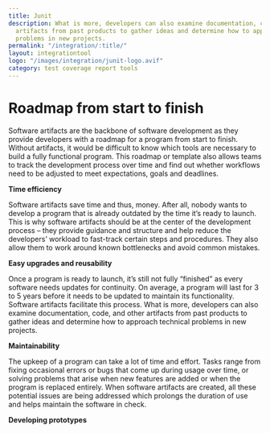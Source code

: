 ```yaml
---
title: Junit
description: What is more, developers can also examine documentation, code, and other
  artifacts from past products to gather ideas and determine how to approach technical
  problems in new projects.
permalink: "/integration/:title/"
layout: integrationtool
logo: "/images/integration/junit-logo.avif"
category: test coverage report tools
---
```


# Roadmap from start to finish

Software artifacts are the backbone of software development as they provide developers with a roadmap for a program from start to finish. Without artifacts, it would be difficult to know which tools are necessary to build a fully functional program. This roadmap or template also allows teams to track the development process over time and find out whether workflows need to be adjusted to meet expectations, goals and deadlines.

**Time efficiency**

Software artifacts save time and thus, money. After all, nobody wants to develop a program that is already outdated by the time it’s ready to launch. This is why software artifacts should be at the center of the development process – they provide guidance and structure and help reduce the developers’ workload to fast-track certain steps and procedures. They also allow them to work around known bottlenecks and avoid common mistakes.

**Easy upgrades and reusability**

Once a program is ready to launch, it’s still not fully “finished” as every software needs updates for continuity. On average, a program will last for 3 to 5 years before it needs to be updated to maintain its functionality. Software artifacts facilitate this process. What is more, developers can also examine documentation, code, and other artifacts from past products to gather ideas and determine how to approach technical problems in new projects.

**Maintainability**

The upkeep of a program can take a lot of time and effort. Tasks range from fixing occasional errors or bugs that come up during usage over time, or solving problems that arise when new features are added or when the program is replaced entirely. When software artifacts are created, all these potential issues are being addressed which prolongs the duration of use and helps maintain the software in check.

**Developing prototypes**
